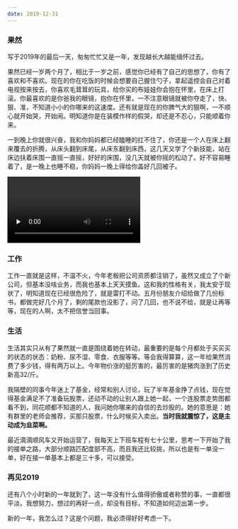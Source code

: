 ```yaml
---
date: 2019-12-31
---
```


### **果然**

写于2019年的最后一天，匆匆忙忙又是一年，发现越长大越能缅怀过去。

果然已经一岁两个月了，相比于一岁之前，感觉你已经有了自己的思想了，你有了喜欢和不喜欢。现在的你在吃饭的时候会想要自己握住勺子，拿起遥控会自己对着电视按来按去，你喜欢毛茸茸的玩具，给你买的布娃娃你会抱在怀里，在床上打滚。你最喜欢的是你爸我的眼镜，抱你在怀里，一不注意眼镜就被你夺走了，快、狠、准，不知道小小的你哪来的这速度。还有就是现在的你脾气大的狠啊，一不顺心就开始哭，开始闹。明知道你是在装模作样的假哭，却还是不忍心，只能顺着你来。

一到晚上你就很兴奋，我和你妈妈都已经瞌睡的扛不住了，你还是一个人在床上翻来覆去的折腾，从床头翻到床尾，从床东翻到床西，这几天又学了个新技能，站在床边扶着床围一直摇一直摇，好好的床围，没几天就被你摇的松动了。好不容易睡着了，是一晚上也睡不稳，你妈妈一晚上得给你盖好几回被子。

<video  preload="none" controls="controls"><source src="https://img.010316.xyz/usr/hugo/12/guoran.mp4"></video>
### **工作**

工作一直就是这样，不温不火，今年老板把公司资质都注销了，虽然又成立了个新公司，但基本没啥业务，而我也基本上天天摸鱼。这和我的性格有关，我太安于现状了，明知道现在已经很危险了，就是雷打不动。五月份朋友介绍给做了几份标书，都做完好几个月了，剩的尾款也没影了，问了几回，也不说不给，就是让再等等，现在的人啊，太不把信誉当回事。

### **生活**

生活其实只从有了果然就一直是围绕着她在转动，最重要的是每个月都处于买买买的状态的状态：奶粉、尿不湿、零食、衣服等等。等会我得算算，这一年给果然消费了多少钱，得有两万以上。今年物价涨的挺厉害的，最厉害的是猪肉涨到了历史新高32/斤。

我隔壁的同事今年迷上了基金，经常和别人讨论，玩了半年基金挣了点钱，现在觉得基金满足不了准备玩股票，还动不动的让别人跟上她一起，一个连股票走势图都看不到，同花顺都不知道的人，我问她你哪来的自信的去炒股的。她的意思是：她有群里的老师会推荐，买那只股票，什么时候买入卖出。**当时我就震惊了，这是主动成为韭菜啊。**

最近滴滴顺风车又开始运营了，我每天上下班车程有七十公里，思考一下开始了我的接单之路，大部分顺路匹配度部不高，而且我还比较挑，所以也是有一单没一单，好在接一单基本上都是三十多，可以接受。

### **再见2019**

还有八个小时新的一年就到了，这一年没有什么值得骄傲或者称赞的事，一直都很平淡。我想努力，想过的再好一点，却没有目标，不知道如何迈出第一步。

新的一年，我怎么过？这是个问题，我必须得好好考虑一下。

